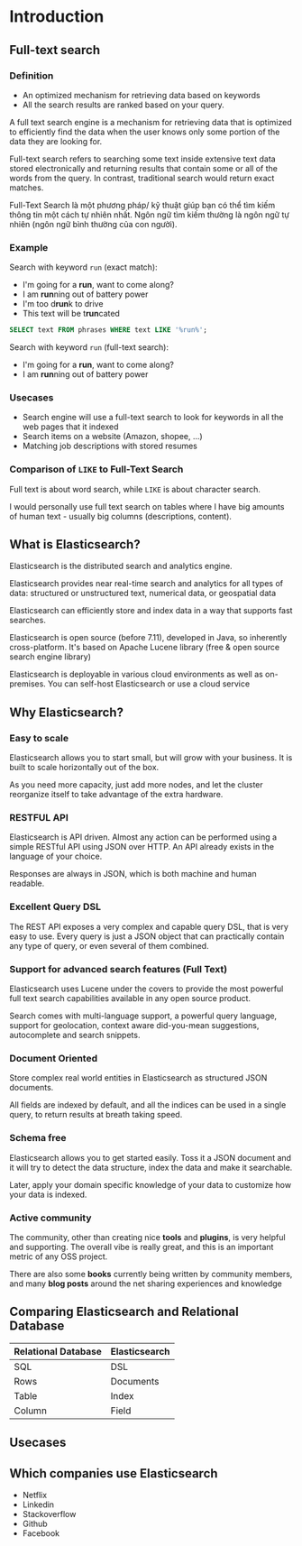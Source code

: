 # Introduction

## Full-text search

### Definition

- An optimized mechanism for retrieving data based on keywords
- All the search results are ranked based on your query.

A full text search engine is a mechanism for retrieving data that is optimized to efficiently find the data when the user knows only some portion of the data they are looking for.

Full-text search refers to searching some text inside extensive text data stored electronically and returning results that contain some or all of the words from the query. In contrast, traditional search would return exact matches.

Full-Text Search là một phương pháp/ kỹ thuật giúp bạn có thể tìm kiếm thông tin một cách tự nhiên nhất. Ngôn ngữ tìm kiếm thường là ngôn ngữ tự nhiên (ngôn ngữ bình thường của con người).

### Example

Search with keyword `run` (exact match):

- I'm going for a **run**, want to come along?
- I am **run**ning out of battery power
- I'm too d**run**k to drive
- This text will be t**run**cated

```sql
SELECT text FROM phrases WHERE text LIKE '%run%';
```

Search with keyword `run` (full-text search):

- I'm going for a **run**, want to come along?
- I am **run**ning out of battery power

### Usecases

- Search engine will use a full-text search to look for keywords in all the web pages that it indexed
- Search items on a website (Amazon, shopee, ...)
- Matching job descriptions with stored resumes

### Comparison of `LIKE` to Full-Text Search

Full text is about word search, while `LIKE` is about character search.

I would personally use full text search on tables where I have big amounts of human text - usually big columns (descriptions, content).


## What is Elasticsearch?

Elasticsearch is the distributed search and analytics engine.

Elasticsearch provides near real-time search and analytics for all types of data: structured or unstructured text, numerical data, or geospatial data

Elasticsearch can efficiently store and index data in a way that supports fast searches.

Elasticsearch is open source (before 7.11), developed in Java, so inherently cross-platform. It's based on Apache Lucene library (free & open source search engine library)

Elasticsearch is deployable in various cloud environments as well as on-premises. You can self-host Elasticsearch or use a cloud service

## Why Elasticsearch?

### Easy to scale

Elasticsearch allows you to start small, but will grow with your business. It is built to scale horizontally out of the box.

As you need more capacity, just add more nodes, and
let the cluster reorganize itself to take advantage of
the extra hardware.

### RESTFUL API

Elasticsearch is API driven. Almost any action can be performed using a simple RESTful API using JSON over HTTP. An API already exists in the language of your choice.

Responses are always in JSON, which is both machine and human readable.

### Excellent Query DSL

The REST API exposes a very complex and capable query DSL, that is very easy to use. Every query is just a JSON object that can practically contain any type of query, or even several of them combined.

### Support for advanced search features (Full Text)

Elasticsearch uses Lucene under the covers to provide the most powerful full text search capabilities available in any open source product.

Search comes with multi-language support, a powerful query language, support for geolocation, context aware did-you-mean suggestions, autocomplete and search snippets.

### Document Oriented

Store complex real world entities in Elasticsearch as structured JSON documents.

All fields are indexed by default, and all the indices can be
used in a single query, to return results at breath taking speed.

### Schema free

Elasticsearch allows you to get started easily. Toss it a JSON document and it will try to detect the data structure, index the data and make it searchable.

Later, apply your domain specific knowledge of your data to customize how your data is indexed.

### Active community

The community, other than creating nice **tools** and **plugins**, is very helpful and supporting. The overall vibe is really great, and this is an important metric of any OSS project.

There are also some **books** currently being written by community members, and many **blog posts** around the net sharing experiences and knowledge


## Comparing Elasticsearch and Relational Database

| Relational Database | Elasticsearch |
| -- | -- |
| SQL | DSL |
| Rows | Documents |
| Table | Index |
| Column | Field |


## Usecases


## Which companies use Elasticsearch

- Netflix
- Linkedin
- Stackoverflow
- Github
- Facebook
